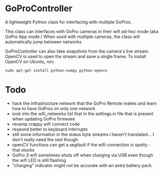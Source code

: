 GoProController
===============

A lightweight Python class for interfacing with multiple GoPros.

This class can interfaces with GoPro cameras in their wifi ad-hoc mode (aka GoPro App mode.) When used with multiple cameras, the class will automatically jump between networks.

GoProController can also take snapshots from the camera's live stream. OpenCV is used to open the stream and save a single frame. To install OpenCV on Ubuntu, run:

    sudo apt-get install python-numpy python-opencv

# Todo

* hack the infrastructure network that the GoPro Remote makes and learn how to have GoPros on only one network
* look into the wifi_networks list that in the settings.in file that is present when updating GoPro firmware
* revamp crappy wifi connect code
* respond better to keyboard interrupts
* still some information in the status byte streams i haven't translated... I don't really need the rest though
* openCV functions can get a segfault if the wifi connection is spotty - that stucks
* GoPro 3 wifi sometimes shuts off when charging via USB even though the wifi LED is still flashing
* "charging" indicator might not be accurate with an extra battery pack.

